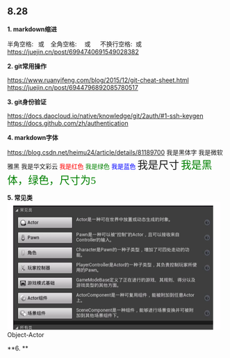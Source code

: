 ## 8.28

**1. markdown缩进**

半角空格: &ensp;或 &#8194;
全角空格: &emsp;或 &#8195;
不换行空格: &nbsp;或 &#160;
https://juejin.cn/post/6994740691549028382

**2. git常用操作**

https://www.ruanyifeng.com/blog/2015/12/git-cheat-sheet.html
https://juejin.cn/post/6944796892085780517


**3. git身份验证**

https://docs.daocloud.io/native/knowledge/git/2auth/#1-ssh-keygen
https://docs.github.com/zh/authentication

**4. markdown字体**

https://blog.csdn.net/heimu24/article/details/81189700
<font face="黑体">我是黑体字</font>
<font face="微软雅黑">我是微软雅黑</font>
<font face="STCAIYUN">我是华文彩云</font>
<font color=red>我是红色</font>
<font color=#008000>我是绿色</font>
<font color=Blue>我是蓝色</font>
<font size=5>我是尺寸</font>
<font face="黑体" color=green size=5>我是黑体，绿色，尺寸为5</font>


**5. 常见类**
   ![alt text](assets/blaster/image.png)
Object-Actor 



**6. **